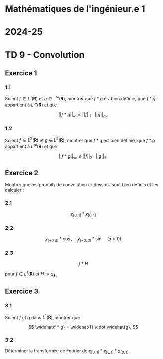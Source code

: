 # Mathématiques de l'ingénieur.e 1

# 2024-25

# TD 9 - Convolution

## Exercice 1

### 1.1
Soient $f \in L^1(\mathbf{R})$ et $g \in L^\infty(\mathbf{R})$, montrer que $f * g$ est bien définie, que $f * g$ appartient à $L^\infty(\mathbf{R})$ et que

$$ ||f * g||_\infty \leq ||f||_1 \cdot ||g||_\infty. $$

### 1.2
Soient $f \in L^2(\mathbf{R})$ et $g \in L^2(\mathbf{R})$, montrer que $f * g$ est bien définie, que $f * g$ appartient à $L^\infty(\mathbf{R})$ et que

$$ ||f * g||_\infty \leq ||f||_2 \cdot ||g||_2. $$

## Exercice 2

Montrer que les produits de convolution ci-dessous sont bien définis et les calculer :

### 2.1

$$ \chi_{[0,1]} * \chi_{[0,1]} $$

### 2.2

$$ \chi_{[-a,a]} * \cos,\quad \chi_{[-a,a]} * \sin \quad (a > 0) $$

### 2.3

$$ f * H $$ 

pour $f \in L^1(\mathbf{R})$ et $H := \chi_{\mathbf{R}_+}$

## Exercice 3

### 3.1
Soient $f$ et $g$ dans $L^1(\mathbf{R})$, montrer que

$$ \widehat{f * g} = \widehat{f} \cdot \widehat{g}. $$

### 3.2
Déterminer la transformée de Fourier de $\chi_{[0,1]} * \chi_{[0,1]} * \chi_{[0,1]}$.
